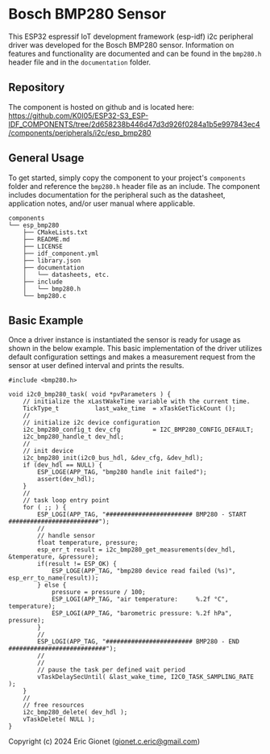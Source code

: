# Bosch BMP280 Sensor
This ESP32 espressif IoT development framework (esp-idf) i2c peripheral driver was developed for the Bosch BMP280 sensor.  Information on features and functionality are documented and can be found in the `bmp280.h` header file and in the `documentation` folder.

## Repository
The component is hosted on github and is located here: https://github.com/K0I05/ESP32-S3_ESP-IDF_COMPONENTS/tree/2d658238b446d47d3d926f0284a1b5e997843ec4/components/peripherals/i2c/esp_bmp280

## General Usage
To get started, simply copy the component to your project's `components` folder and reference the `bmp280.h` header file as an include.  The component includes documentation for the peripheral such as the datasheet, application notes, and/or user manual where applicable.

```
components
└── esp_bmp280
    ├── CMakeLists.txt
    ├── README.md
    ├── LICENSE
    ├── idf_component.yml
    ├── library.json
    ├── documentation
    │   └── datasheets, etc.
    ├── include
    │   └── bmp280.h
    └── bmp280.c
```

## Basic Example
Once a driver instance is instantiated the sensor is ready for usage as shown in the below example.   This basic implementation of the driver utilizes default configuration settings and makes a measurement request from the sensor at user defined interval and prints the results.

```
#include <bmp280.h>

void i2c0_bmp280_task( void *pvParameters ) {
    // initialize the xLastWakeTime variable with the current time.
    TickType_t          last_wake_time  = xTaskGetTickCount ();
    //
    // initialize i2c device configuration
    i2c_bmp280_config_t dev_cfg         = I2C_BMP280_CONFIG_DEFAULT;
    i2c_bmp280_handle_t dev_hdl;
    //
    // init device
    i2c_bmp280_init(i2c0_bus_hdl, &dev_cfg, &dev_hdl);
    if (dev_hdl == NULL) {
        ESP_LOGE(APP_TAG, "bmp280 handle init failed");
        assert(dev_hdl);
    }
    //
    // task loop entry point
    for ( ;; ) {
        ESP_LOGI(APP_TAG, "######################## BMP280 - START #########################");
        //
        // handle sensor
        float temperature, pressure;
        esp_err_t result = i2c_bmp280_get_measurements(dev_hdl, &temperature, &pressure);
        if(result != ESP_OK) {
            ESP_LOGE(APP_TAG, "bmp280 device read failed (%s)", esp_err_to_name(result));
        } else {
            pressure = pressure / 100;
            ESP_LOGI(APP_TAG, "air temperature:     %.2f °C", temperature);
            ESP_LOGI(APP_TAG, "barometric pressure: %.2f hPa", pressure);
        }
        //
        ESP_LOGI(APP_TAG, "######################## BMP280 - END ###########################");
        //
        //
        // pause the task per defined wait period
        vTaskDelaySecUntil( &last_wake_time, I2C0_TASK_SAMPLING_RATE );
    }
    //
    // free resources
    i2c_bmp280_delete( dev_hdl );
    vTaskDelete( NULL );
}
```



Copyright (c) 2024 Eric Gionet (gionet.c.eric@gmail.com)